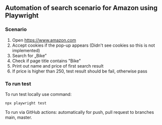 ## Automation of search scenario for Amazon using Playwright

### Scenario

1. Open https://www.amazon.com
2. Accept cookies if the pop-up appears (Didn't see cookies so this is not implemented)
3. Search for „Bike”
4. Check if page title contains "Bike"
5. Print out name and price of first search result
6. If price is higher than 250, test result should be fail, otherwise pass

### To run test
To run test locally use command:

``` npx playwright test ```

To run via GitHub actions: automatically for push, pull request to branches main, master.
